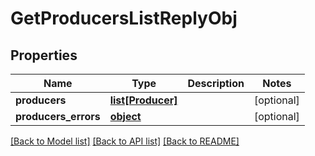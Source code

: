 # GetProducersListReplyObj

## Properties
Name | Type | Description | Notes
------------ | ------------- | ------------- | -------------
**producers** | [**list[Producer]**](Producer.md) |  | [optional] 
**producers_errors** | [**object**](.md) |  | [optional] 

[[Back to Model list]](../README.md#documentation-for-models) [[Back to API list]](../README.md#documentation-for-api-endpoints) [[Back to README]](../README.md)


